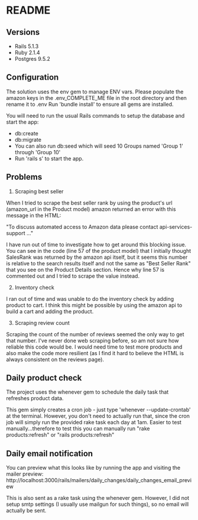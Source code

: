 # README

## Versions
- Rails 5.1.3
- Ruby 2.1.4
- Postgres 9.5.2

## Configuration
The solution uses the env gem to manage ENV vars.
Please populate the amazon keys in the .env_COMPLETE_ME file in the root directory and then rename it to .env
Run 'bundle install' to ensure all gems are installed.

You will need to run the usual Rails commands to setup the database and start the app: 
* db:create
* db:migrate
* You can also run db:seed which will seed 10 Groups named 'Group 1' through 'Group 10'
* Run 'rails s' to start the app.

## Problems

1. Scraping best seller

When I tried to scrape the best seller rank by using the product's url (amazon_url in the Product model) amazon returned an error with this message in the HTML:

"To discuss automated access to Amazon data please contact api-services-support ..."

I have run out of time to investigate how to get around this blocking issue. You can see in the code (line 57 of the product model) that I initially thought SalesRank was returned by the amazon api itself, but it seems this number is relative to the search results itself and not the same as "Best Seller Rank" that you see on the Product Details section. Hence why line 57 is commented out and I tried to scrape the value instead.

2. Inventory check

I ran out of time and was unable to do the inventory check by adding product to cart. I think this might be possible by using the amazon api to build a cart and adding the product.

3. Scraping review count

Scraping the count of the number of reviews seemed the only way to get that number. I've never done web scraping before, so am not sure how reliable this code would be. I would need time to test more products and also make the code more resilient (as I find it hard to believe the HTML is always consistent on the reviews page).

## Daily product check
The project uses the whenever gem to schedule the daily task that refreshes product data. 

This gem simply creates a cron job - just type 'whenever --update-crontab' at the terminal. However, you don't need to actually run that, since the cron job will simply run the provided rake task each day at 1am. Easier to test manually...therefore to test this you can manually run "rake products:refresh" or "rails products:refresh"

## Daily email notification
You can preview what this looks like by running the app and visiting the mailer preview:
http://localhost:3000/rails/mailers/daily_changes/daily_changes_email_preview

This is also sent as a rake task using the whenever gem. However, I did not setup smtp settings (I usually use mailgun for such things), so no email will actually be sent.

